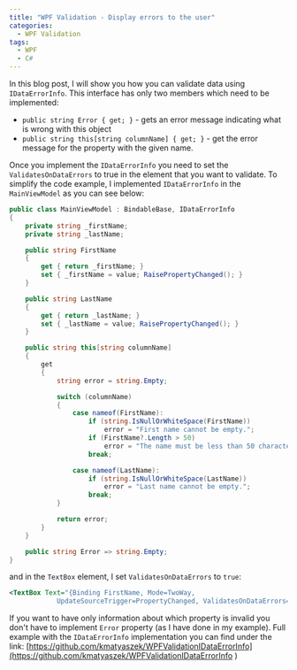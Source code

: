 ```yaml
---
title: "WPF Validation - Display errors to the user"
categories:
  - WPF Validation
tags:
  - WPF
  - C#
---
```

In this blog post, I will show you how you can validate data using `IDataErrorInfo`. This interface has only two members which need to be implemented:
* `public string Error { get; }` - gets an error message indicating what is wrong with this object
* `public string this[string columnName] { get; }` - get the error message for the property with the given name.

Once you implement the `IDataErrorInfo` you need to set the `ValidatesOnDataErrors` to true in the element that you want to validate.
To simplify the code example, I implemented `IDataErrorInfo` in the `MainViewModel` as you can see below:

~~~ csharp
public class MainViewModel : BindableBase, IDataErrorInfo
{
    private string _firstName;
    private string _lastName;

    public string FirstName
    {
        get { return _firstName; }
        set { _firstName = value; RaisePropertyChanged(); }
    }              

    public string LastName
    {
        get { return _lastName; }
        set { _lastName = value; RaisePropertyChanged(); }
    }

    public string this[string columnName]
    {
        get
        {
            string error = string.Empty;

            switch (columnName)
            {
                case nameof(FirstName):
                    if (string.IsNullOrWhiteSpace(FirstName))
                        error = "First name cannot be empty.";
                    if (FirstName?.Length > 50)
                        error = "The name must be less than 50 characters.";
                    break;

                case nameof(LastName):
                    if (string.IsNullOrWhiteSpace(LastName))
                        error = "Last name cannot be empty.";
                    break;
            }

            return error;
        }
    }

    public string Error => string.Empty;
}
~~~

and in the `TextBox` element, I set `ValidatesOnDataErrors` to `true`:

~~~ xml
<TextBox Text="{Binding FirstName, Mode=TwoWay,
            UpdateSourceTrigger=PropertyChanged, ValidatesOnDataErrors=True}" />
~~~

 If you want to have only information about which property is invalid you don't have to implement `Error` property (as I have done in my example). Full example with the `IDataErrorInfo` implementation you can find under the link: [https://github.com/kmatyaszek/WPFValidationIDataErrorInfo](https://github.com/kmatyaszek/WPFValidationIDataErrorInfo )
